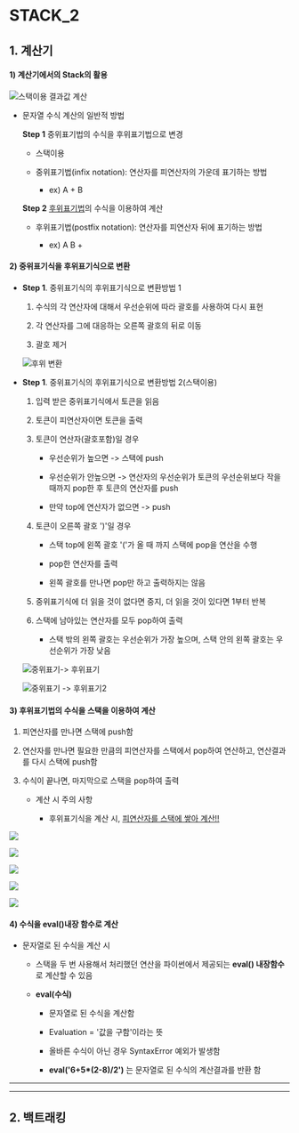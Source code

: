 # STACK_2

## 1. 계산기

#### 1) 계산기에서의 Stack의 활용

![스택이용 결과값 계산](C:\Users\asa95\AppData\Roaming\marktext\images\2022-08-08-15-01-26-image.png)

- 문자열 수식 계산의 일반적 방법
  
  __Step 1__ 중위표기법의 수식을 후위표기법으로 변경
  
  - 스택이용
  
  - 중위표기법(infix notation): 연산자를 피연산자의 가운데 표기하는 방법
    
    - ex)  A + B
  
  __Step 2__ <u>후위표기법</u>의 수식을 이용하여 계산
  
  - 후위표기법(postfix notation): 연산자를 피연산자 뒤에 표기하는 방법
    
    - ex)  A B +

#### 2) 중위표기식을 후위표기식으로 변환

- __Step 1__.  중위표기식의 후위표기식으로 변환방법 1
  
  1. 수식의 각 연산자에 대해서 우선순위에 따라 괄호를 사용하여 다시 표현
  
  2. 각 연산자를 그에 대응하는 오른쪽 괄호의 뒤로 이동
  
  3. 괄호 제거
  
  ![후위 변환](C:\Users\asa95\AppData\Roaming\marktext\images\2022-08-08-15-10-47-image.png)

- __Step 1__. 중위표기식의 후위표기식으로 변환방법 2(스택이용)
  
  1. 입력 받은 중위표기식에서 토큰을 읽음
  
  2. 토큰이 피연산자이면 토큰을 출력
  
  3. 토큰이 연산자(괄호포함)일 경우
     
     - 우선순위가 높으면 -> 스택에 push
     
     - 우선순위가 안높으면 -> 연산자의 우선순위가 토큰의 우선순위보다 작을 때까지 pop한 후 토큰의 연산자를 push
     
     - 만약 top에 연산자가 없으면 -> push
  
  4. 토큰이 오른쪽 괄호 ')'일 경우
     
     - 스택 top에 왼쪽 괄호 '('가 올 때 까지 스택에 pop을 연산을 수행
     
     - pop한 연산자를 출력
     
     - 왼쪽 괄호를 만나면 pop만 하고 출력하지는 않음
  
  5. 중위표기식에 더 읽을 것이 없다면 중지, 더 읽을 것이 있다면 1부터 반복
  
  6. 스택에 남아있는 연산자를 모두 pop하여 출력
     
     - 스택 밖의 왼쪽 괄호는 우선순위가 가장 높으며, 스택 안의 왼쪽 괄호는 우선순위가 가장 낮음
  
  ![중위표기-> 후위표기](C:\Users\asa95\AppData\Roaming\marktext\images\2022-08-08-15-28-42-image.png)
  
  ![중위표기 -> 후위표기2](C:\Users\asa95\AppData\Roaming\marktext\images\2022-08-08-15-28-00-image.png)

#### 3) 후위표기법의 수식을 스택을 이용하여 계산

1. 피연산자를 만나면 스택에 push함

2. 연산자를 만나면 필요한 만큼의 피연산자를 스택에서 pop하여 연산하고, 연산결과를 다시 스택에 push함

3. 수식이 끝나면, 마지막으로 스택을 pop하여 출력
   
   - 계산 시 주의 사항
     
     - 후위표기식을 계산 시, <u>피연산자를 스택에 쌓아 계산!!</u>

![](C:\Users\asa95\AppData\Roaming\marktext\images\2022-08-08-15-37-00-image.png)

![](C:\Users\asa95\AppData\Roaming\marktext\images\2022-08-08-15-38-05-image.png)

![](C:\Users\asa95\AppData\Roaming\marktext\images\2022-08-08-15-38-41-image.png)

![](C:\Users\asa95\AppData\Roaming\marktext\images\2022-08-08-15-39-21-image.png)

![](C:\Users\asa95\AppData\Roaming\marktext\images\2022-08-08-15-40-50-image.png)

#### 4) 수식을 eval()내장 함수로 계산

- 문자열로 된 수식을 계산 시
  
  - 스택을 두 번 사용해서 처리했던 연산을 파이썬에서 제공되는 __eval() 내장함수__ 로 계산할 수 있음
  
  - __eval(수식)__
    
    - 문자열로 된 수식을 계산함
    
    - Evaluation = '값을 구함'이라는 뜻
    
    - 올바른 수식이 아닌 경우 SyntaxError 예외가 발생함
    
    - __eval('6+5*(2-8)/2')__ 는 문자열로 된 수식의 계산결과를 반환 함

___

_____

## 2. 백트래킹


